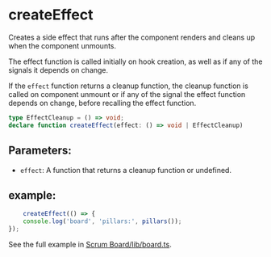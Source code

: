 # createEffect

Creates a side effect that runs after the component renders and cleans up when the component unmounts.

The effect function is called initially on hook creation, as well as if any of the signals it depends on change. 

If the `effect` function returns a cleanup function, the cleanup function is called on component unmount or if 
any of the signal the effect function depends on change, before recalling the effect function.

```typescript
type EffectCleanup = () => void;
declare function createEffect(effect: () => void | EffectCleanup)
```

## Parameters:

* `effect`: A function that returns a cleanup function or undefined.

## example:

```typescript
    createEffect(() => {
    console.log('board', 'pillars:', pillars());
});
```
See the full example in [Scrum Board/lib/board.ts](../../../../examples/jay/scrum-board/lib/board.ts).